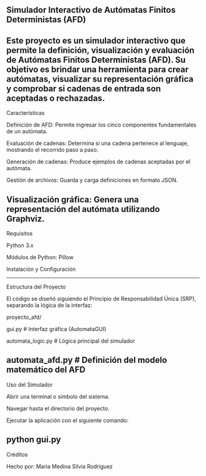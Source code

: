 Simulador Interactivo de Autómatas Finitos Deterministas (AFD)
----------------------------
Este proyecto es un simulador interactivo que permite la definición, visualización y evaluación de Autómatas Finitos Deterministas (AFD).
Su objetivo es brindar una herramienta para crear autómatas, visualizar su representación gráfica y comprobar si cadenas de entrada son aceptadas o rechazadas.
----------------------------
Características

Definición de AFD: Permite ingresar los cinco componentes fundamentales de un autómata.

Evaluación de cadenas: Determina si una cadena pertenece al lenguaje, mostrando el recorrido paso a paso.

Generación de cadenas: Produce ejemplos de cadenas aceptadas por el autómata.

Gestión de archivos: Guarda y carga definiciones en formato JSON.

Visualización gráfica: Genera una representación del autómata utilizando Graphviz.
----------------------------
Requisitos

Python 3.x

Módulos de Python: Pillow

Instalación y Configuración

----------------------------
Estructura del Proyecto

El código se diseñó siguiendo el Principio de Responsabilidad Única (SRP), separando la lógica de la interfaz:

proyecto_afd/

gui.py # Interfaz gráfica (AutomataGUI)

automata_logic.py # Lógica principal del simulador

automata_afd.py # Definición del modelo matemático del AFD
----------------------------
Uso del Simulador

Abrir una terminal o símbolo del sistema.

Navegar hasta el directorio del proyecto.

Ejecutar la aplicación con el siguiente comando:

python gui.py
----------------------------
Créditos

Hecho por: 
Maria Medina
Silvia Rodriguez


